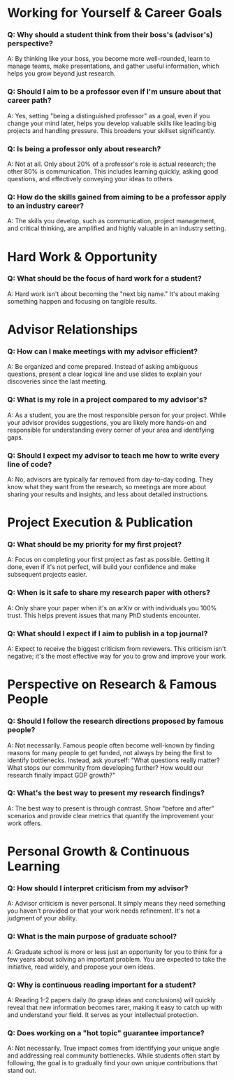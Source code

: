 # Working for Yourself & Career Goals

### Q: Why should a student think from their boss's (advisor's) perspective?

A: By thinking like your boss, you become more well-rounded, learn to manage teams, make presentations, and gather useful information, which helps you grow beyond just research.

### Q: Should I aim to be a professor even if I'm unsure about that career path?

A: Yes, setting "being a distinguished professor" as a goal, even if you change your mind later, helps you develop valuable skills like leading big projects and handling pressure. This broadens your skillset significantly.

### Q: Is being a professor only about research?

A: Not at all. Only about 20% of a professor's role is actual research; the other 80% is communication. This includes learning quickly, asking good questions, and effectively conveying your ideas to others.

### Q: How do the skills gained from aiming to be a professor apply to an industry career?
A: The skills you develop, such as communication, project management, and critical thinking, are amplified and highly valuable in an industry setting.

# Hard Work & Opportunity
### Q: What should be the focus of hard work for a student?
A: Hard work isn't about becoming the "next big name." It's about making something happen and focusing on tangible results.

# Advisor Relationships
### Q: How can I make meetings with my advisor efficient?
A: Be organized and come prepared. Instead of asking ambiguous questions, present a clear logical line and use slides to explain your discoveries since the last meeting.

### Q: What is my role in a project compared to my advisor's?
A: As a student, you are the most responsible person for your project. While your advisor provides suggestions, you are likely more hands-on and responsible for understanding every corner of your area and identifying gaps.

### Q: Should I expect my advisor to teach me how to write every line of code?
A: No, advisors are typically far removed from day-to-day coding. They know what they want from the research, so meetings are more about sharing your results and insights, and less about detailed instructions.

# Project Execution & Publication
### Q: What should be my priority for my first project?
A: Focus on completing your first project as fast as possible. Getting it done, even if it's not perfect, will build your confidence and make subsequent projects easier.

### Q: When is it safe to share my research paper with others?
A: Only share your paper when it's on arXiv or with individuals you 100% trust. This helps prevent issues that many PhD students encounter.

### Q: What should I expect if I aim to publish in a top journal?
A: Expect to receive the biggest criticism from reviewers. This criticism isn't negative; it's the most effective way for you to grow and improve your work.

# Perspective on Research & Famous People
### Q: Should I follow the research directions proposed by famous people?
A: Not necessarily. Famous people often become well-known by finding reasons for many people to get funded, not always by being the first to identify bottlenecks. Instead, ask yourself: "What questions really matter? What stops our community from developing further? How would our research finally impact GDP growth?"

### Q: What's the best way to present my research findings?
A: The best way to present is through contrast. Show "before and after" scenarios and provide clear metrics that quantify the improvement your work offers.

# Personal Growth & Continuous Learning
### Q: How should I interpret criticism from my advisor?
A: Advisor criticism is never personal. It simply means they need something you haven't provided or that your work needs refinement. It's not a judgment of your ability.

### Q: What is the main purpose of graduate school?
A: Graduate school is more or less just an opportunity for you to think for a few years about solving an important problem. You are expected to take the initiative, read widely, and propose your own ideas.

### Q: Why is continuous reading important for a student?
A: Reading 1-2 papers daily (to grasp ideas and conclusions) will quickly reveal that new information becomes rarer, making it easy to catch up with and understand your field. It serves as your intellectual protection.

### Q: Does working on a "hot topic" guarantee importance?
A: Not necessarily. True impact comes from identifying your unique angle and addressing real community bottlenecks. While students often start by following, the goal is to gradually find your own unique contributions that stand out.